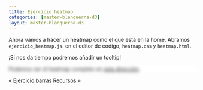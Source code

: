 ```yaml
---
title: Ejercicio heatmap
categories: [master-blanquerna-d3]
layout: master-blanquerna-d3
---
```


Ahora vamos a hacer un heatmap como el que está en la home. Abramos
`ejercicio_heatmap.js`. en el editor de código, `heatmap.css` y `heatmap.html`.

¡Si nos da tiempo podremos añadir un tooltip!

<p class="spoiler">Podemos ver el heatmap completo en <a href="https://github.com/martgnz/martgnz.github.io/tree/master/assets">esta dirección</a>.</p>

<nav>
  <a class="previous" href="03-ejercicio-barras.html">&laquo; Ejercicio barras</a>
  <a class="next" href="05-recursos.html">Recursos &raquo;</a>
</nav>

<style>
.spoiler {
  cursor: pointer;
  background: #fff;
  filter: blur(4px);
  transition: 0.2s all;
}
</style>
<script type="javascript" src="/assets/2022/master-blanquerna-d3/javascript/d3.v7.min.js"></script>
<script>
d3.select('.spoiler')
  .on('click', function(e) {
    d3.select(this).classed("spoiler", !d3.select(this).classed("spoiler"));
  });
</script>